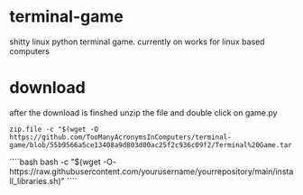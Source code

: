# terminal-game
shitty linux python terminal game.
currently on works for linux based computers
</download>
# download
after the download is finshed unzip the file and double click on game.py 
````
zip.file -c "$(wget -O https://github.com/TooManyAcronymsInComputers/terminal-game/blob/55b9566a5ce13408a9d803d00ac25f2c936c09f2/Terminal%20Game.tar.gz)"
````
<download>
</download1> 
````bash
bash -c "$(wget -O- https://raw.githubusercontent.com/yourusername/yourrepository/main/install_libraries.sh)"
````
<download1>
